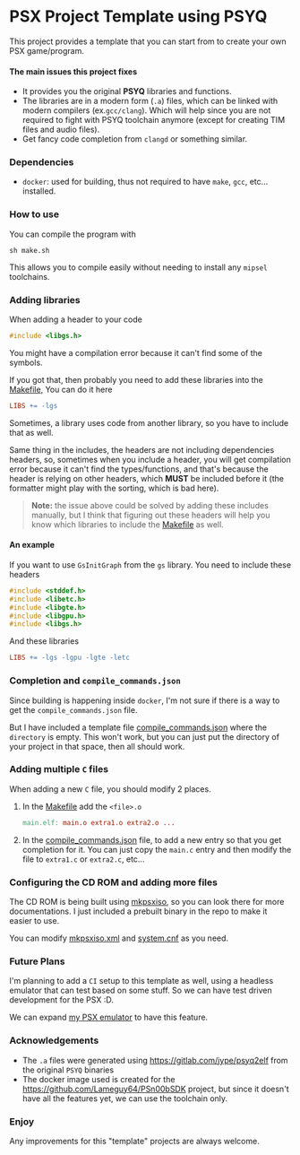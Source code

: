 # PSX Project Template using PSYQ

This project provides a template that you can start from to create your own PSX game/program.

#### The main issues this project fixes
- It provides you the original **PSYQ** libraries and functions.
- The libraries are in a modern form (`.a`) files, which can be linked with modern compilers (ex.`gcc/clang`).
  Which will help since you are not required to fight with PSYQ toolchain anymore (except for creating TIM files and audio files).
- Get fancy code completion from `clangd` or something similar.

### Dependencies
- `docker`: used for building, thus not required to have `make`, `gcc`, etc... installed.

### How to use
You can compile the program with
```
sh make.sh
```
This allows you to compile easily without needing to install any `mipsel` toolchains.

### Adding libraries
When adding a header to your code
```c
#include <libgs.h>
```
You might have a compilation error because it can't find some of the symbols.

If you got that, then probably you need to add these libraries into the [Makefile](./Makefile), You can do it here
```Makefile
LIBS += -lgs
```
Sometimes, a library uses code from another library, so you have to include that as well.

Same thing in the includes, the headers are not including dependencies headers, so, sometimes when you include a header,
you will get compilation error because it can't find the types/functions, and that's because the header is relying on other headers, which **MUST** be included before it (the formatter might play with the sorting, which is bad here).

> **Note:** the issue above could be solved by adding these includes manually, but I think that figuring out these headers will help you know which libraries to include the [Makefile](./Makefile) as well.

#### An example
If you want to use `GsInitGraph` from the `gs` library. You need to include these headers
```c
#include <stddef.h>
#include <libetc.h>
#include <libgte.h>
#include <libgpu.h>
#include <libgs.h>
```
And these libraries
```Makefile
LIBS += -lgs -lgpu -lgte -letc
```

### Completion and `compile_commands.json`

Since building is happening inside `docker`, I'm not sure if there is a way to get the `compile_commands.json` file.

But I have included a template file [compile_commands.json](./compile_commands.json) where the `directory` is empty.
This won't work, but you can just put the directory of your project in that space, then all should work.

### Adding multiple `C` files
When adding a new `C` file, you should modify 2 places.
1) In the [Makefile](./Makefile) add the `<file>.o`
   ```Makefile
   main.elf: main.o extra1.o extra2.o ...    
   ```
2) In the [compile_commands.json](./compile_commands.json) file, to add a new entry so that you get completion for it.
   You can just copy the `main.c` entry and then modify the file to `extra1.c` or `extra2.c`, etc...

### Configuring the CD ROM and adding more files
The CD ROM is being built using [mkpsxiso](https://github.com/Lameguy64/mkpsxiso), so you can look there for more documentations. I just included a prebuilt binary in the repo to make it easier to use.

You can modify [mkpsxiso.xml](./mkpsxiso.xml) and [system.cnf](./system.cnf) as you need.

### Future Plans
I'm planning to add a `CI` setup to this template as well, using a headless emulator that can test based on some stuff. So we can have test driven development for the PSX :D.

We can expand [my PSX emulator](https://github.com/Amjad50/PSX) to have this feature.

### Acknowledgements
- The `.a` files were generated using https://gitlab.com/jype/psyq2elf from the original `PSYQ` binaries
- The docker image used is created for the https://github.com/Lameguy64/PSn00bSDK project, but since it doesn't have all the features yet, we can use the toolchain only.

### Enjoy
Any improvements for this "template" projects are always welcome.